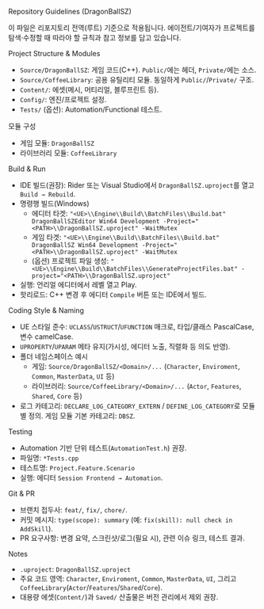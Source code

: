 Repository Guidelines (DragonBallSZ)

이 파일은 리포지토리 전역(루트) 기준으로 적용됩니다. 에이전트/기여자가 프로젝트를 탐색·수정할 때 따라야 할 규칙과 참고 정보를 담고 있습니다.

Project Structure & Modules
- `Source/DragonBallSZ`: 게임 코드(C++). `Public/`에는 헤더, `Private/`에는 소스.
- `Source/CoffeeLibrary`: 공용 유틸리티 모듈. 동일하게 `Public/`/`Private/` 구조.
- `Content/`: 에셋(메시, 머티리얼, 블루프린트 등).
- `Config/`: 엔진/프로젝트 설정.
- `Tests/` (옵션): Automation/Functional 테스트.

모듈 구성
- 게임 모듈: `DragonBallSZ`
- 라이브러리 모듈: `CoffeeLibrary`

Build & Run
- IDE 빌드(권장): Rider 또는 Visual Studio에서 `DragonBallSZ.uproject`를 열고 `Build → Rebuild`.
- 명령행 빌드(Windows)
  - 에디터 타겟: `"<UE>\\Engine\\Build\\BatchFiles\\Build.bat" DragonBallSZEditor Win64 Development -Project="<PATH>\\DragonBallSZ.uproject" -WaitMutex`
  - 게임 타겟: `"<UE>\\Engine\\Build\\BatchFiles\\Build.bat" DragonBallSZ Win64 Development -Project="<PATH>\\DragonBallSZ.uproject" -WaitMutex`
  - (옵션) 프로젝트 파일 생성: `"<UE>\\Engine\\Build\\BatchFiles\\GenerateProjectFiles.bat" -project="<PATH>\\DragonBallSZ.uproject"`
- 실행: 언리얼 에디터에서 레벨 열고 Play.
- 핫리로드: C++ 변경 후 에디터 `Compile` 버튼 또는 IDE에서 빌드.

Coding Style & Naming
- UE 스타일 준수: `UCLASS`/`USTRUCT`/`UFUNCTION` 매크로, 타입/클래스 PascalCase, 변수 camelCase.
- `UPROPERTY`/`UPARAM` 메타 유지(가시성, 에디터 노출, 직렬화 등 의도 반영).
- 폴더 네임스페이스 예시
  - 게임: `Source/DragonBallSZ/<Domain>/...` (`Character`, `Enviroment`, `Common`, `MasterData`, `UI` 등)
  - 라이브러리: `Source/CoffeeLibrary/<Domain>/...` (`Actor`, `Features`, `Shared`, `Core` 등)
- 로그 카테고리: `DECLARE_LOG_CATEGORY_EXTERN` / `DEFINE_LOG_CATEGORY`로 모듈별 정의. 게임 모듈 기본 카테고리: `DBSZ`.

Testing
- Automation 기반 단위 테스트(`AutomationTest.h`) 권장.
- 파일명: `*Tests.cpp`
- 테스트명: `Project.Feature.Scenario`
- 실행: 에디터 `Session Frontend → Automation`.

Git & PR
- 브랜치 접두사: `feat/`, `fix/`, `chore/`.
- 커밋 메시지: `type(scope): summary` (예: `fix(skill): null check in AddSkill`).
- PR 요구사항: 변경 요약, 스크린샷/로그(필요 시), 관련 이슈 링크, 테스트 결과.

Notes
- `.uproject`: `DragonBallSZ.uproject`
- 주요 코드 영역: `Character`, `Enviroment`, `Common`, `MasterData`, `UI`, 그리고 `CoffeeLibrary`(`Actor`/`Features`/`Shared`/`Core`).
- 대용량 에셋(`Content/`)과 `Saved/` 산출물은 버전 관리에서 제외 권장.

